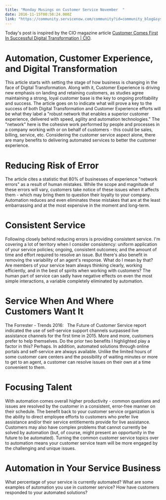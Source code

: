 ```yaml
---
title: "Monday Musings on Customer Service November  "
date: 2016-11-15T00:58:24.000Z
link: "https://community.servicenow.com/community?id=community_blog&sys_id=079dae69dbd0dbc01dcaf3231f961929"
---
```

<p>Today's post is inspired by the CIO magazine article <a href="http://www.cio.com/article/3137404/networking/customer-comes-first-in-successful-digital-transformation.html" title="http://www.cio.com/article/3137404/networking/customer-comes-first-in-successful-digital-transformation.html">Customer Comes First In Successful Digital Transformation | CIO</a>.</p><p></p><h1>Automation, Customer Experience, and Digital Transformation</h1><p>This article starts with setting the stage of how business is changing in the face of Digital Transformation. Along with it, Customer Experience is driving new emphasis on landing and retaining customers, as studies agree maintaining a strong, loyal customer base is the key to ongoing profitability and success. The article goes on to indicate what will prove a key to the success of both Digital Transformation and Customer Experience efforts will be what they label a "robust network that enables a superior customer experience, delivered with speed, agility and automation technologies." The "network" here is the cohesive work performed by people and processes in a company working with or on behalf of customers - this could be sales, billing, service, etc. Considering the customer service aspect alone, there are many benefits to delivering automated services to better the customer experience.   </p><p></p><h1>Reducing Risk of Error</h1><p>The article cites a statistic that 80% of businesses of experience "network errors" as a result of human mistakes. While the scope and magnitude of these errors will vary, customers take notice of these issues when it affects them - which may bring them to question their loyalty to your company. Automation reduces and even eliminates these mistakes that are at the least embarrassing and at the most expensive in the moment and long-term. </p><p></p><h1>Consistent Service</h1><p>Following closely behind reducing errors is providing consistent service. I'm covering a lot of territory when I consider consistency: uniform application of your service policies; ongoing, consistent outcomes; and the amount of time and effort required to resolve an issue. But there's also benefit in removing the variability of an agent's response. What do I mean by that? Are members of your service team always thinking clearly, working efficiently, and in the best of spirits when working with customers? The human part of service can sadly have negative effects on even the most simple interactions, a variable completely eliminated by automation.</p><p></p><h1>Service When And Where Customers Want It</h1><p>The Forrester - Trends 2016:   The Future of Customer Service report indicated the use of self-service support channels surpassed live assistance channels for the first time in 2015. More and more, customers prefer to help themselves. Do the prior two benefits I highlighted play a factor in this? Perhaps. In addition, automated solutions through online portals and self-service are always available. Unlike the limited hours of some customer care centers and the possibility of waiting minutes or more to get to an agent, a customer can resolve issues on their own at a time convenient to them. </p><p></p><h1>Focusing Talent</h1><p>With automation comes overall higher productivity - common questions and issues are resolved by the customer in a consistent, error-free manner on their schedule. The benefit back to your customer service organization is the ability to direct employee efforts to customers who prefer live assistance and/or their service entitlements provide for live assistance. Customers may also have complex problems that cannot currently be solved by automation (but, of course, might present an opportunity in the future to be automated). Turning the common customer service topics over to automation means your customer service team will be more engaged by the challenging and unique issues. </p><p></p><h1>Automation in Your Service Business</h1><p>What percentage of your service is currently automated? What are some examples of automation you use in customer service? How have customers responded to your automated solutions?</p>